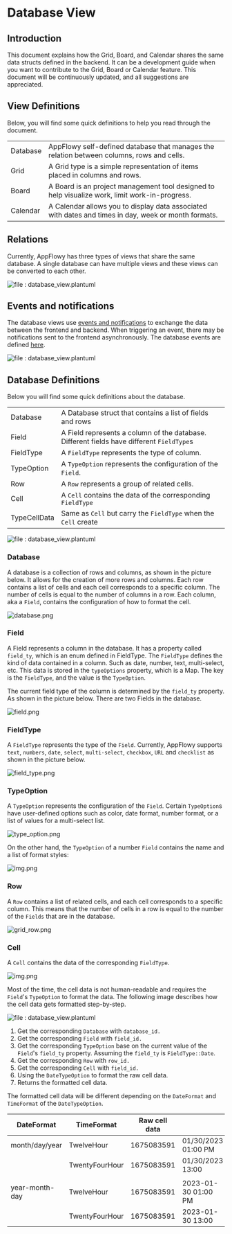 # Database View

## Introduction

This document explains how the Grid, Board, and Calendar shares the same data structs defined in the backend. It can be a development guide when you want to contribute to the Grid, Board or Calendar feature. This document will be continuously updated, and all suggestions are appreciated.

## View Definitions

Below, you will find some quick definitions to help you read through the document.

|          |                                                                                                      |
| -------- | ---------------------------------------------------------------------------------------------------- |
| Database | AppFlowy self-defined database that manages the relation between columns, rows and cells.            |
| Grid     | A Grid type is a simple representation of items placed in columns and rows.                          |
| Board    | A Board is an project management tool designed to help visualize work, limit work-in-progress.       |
| Calendar | A Calendar allows you to display data associated with dates and times in day, week or month formats. |

## Relations

Currently, AppFlowy has three types of views that share the same database. A single database can have multiple views and these views can be converted to each other.

![file : database\_view.plantuml](../../../../../uml/output/database\_view.svg)

## Events and notifications

The database views use [events and notifications](https://appflowy.gitbook.io/docs/essential-documentation/contribute-to-appflowy/architecture/frontend/inter-process-communication) to exchange the data between the frontend and backend. When triggering an event, there may be notifications sent to the frontend asynchronously. The database events are defined [here](https://appflowy.gitbook.io/docs/essential-documentation/contribute-to-appflowy/architecture/frontend/database-view/events).

![file : database\_view.plantuml](../../../../../uml/output/database\_view-Events\_\_\_Notifications.svg)

## Database Definitions

Below you will find some quick definitions about the database.

|              |                                                                                           |
| ------------ | ----------------------------------------------------------------------------------------- |
| Database     | A Database struct that contains a list of fields and rows                                 |
| Field        | A Field represents a column of the database. Different fields have different `FieldType`s |
| FieldType    | A `FieldType` represents the type of column.                                              |
| TypeOption   | A `TypeOption` represents the configuration of the `Field`.                               |
| Row          | A `Row` represents a group of related cells.                                              |
| Cell         | A `Cell` contains the data of the corresponding `FieldType`                               |
| TypeCellData | Same as `Cell` but carry the `FieldType` when the `Cell` create                           |

![file : database\_view.plantuml](../../../../../uml/output/database\_view\_classes-Database\_classes\_UML.svg)

### Database

A database is a collection of rows and columns, as shown in the picture below. It allows for the creation of more rows and columns. Each row contains a list of cells and each cell corresponds to a specific column. The number of cells is equal to the number of columns in a row. Each column, aka a `Field`, contains the configuration of how to format the cell.

![database.png](assets/database.png)

### Field

A Field represents a column in the database. It has a property called `field_ty`, which is an enum defined in FieldType. The `FieldType` defines the kind of data contained in a column. Such as date, number, text, multi-select, etc. This data is stored in the `typeOptions` property, which is a Map. The key is the `FieldType`, and the value is the `TypeOption`.

The current field type of the column is determined by the `field_ty` property. As shown in the picture below. There are two Fields in the database.

![field.png](assets/field.png)

### FieldType

A `FieldType` represents the type of the `Field`. Currently, AppFlowy supports `text`, `numbers`, `date`, `select`, `multi-select`, `checkbox`, `URL` and `checklist` as shown in the picture below.

![field\_type.png](assets/field\_type.png)

### TypeOption

A `TypeOption` represents the configuration of the `Field`. Certain `TypeOption`s have user-defined options such as color, date format, number format, or a list of values for a multi-select list.

![type\_option.png](assets/type\_option.png)

On the other hand, the `TypeOption` of a number `Field` contains the name and a list of format styles:

![img.png](assets/number\_type\_option.png)

### Row

A `Row` contains a list of related cells, and each cell corresponds to a specific column. This means that the number of cells in a row is equal to the number of the `Fields` that are in the database.

![grid\_row.png](assets/grid\_row.png)

### Cell

A `Cell` contains the data of the corresponding `FieldType`.

![img.png](assets/cell.png)

Most of the time, the cell data is not human-readable and requires the `Field`'s `TypeOption` to format the data. The following image describes how the cell data gets formatted step-by-step.

![file : database\_view.plantuml](../../../../../uml/output/database\_view\_classes-Read\_Cell\_Sequence.svg)

1. Get the corresponding `Database` with `database_id.`
2. Get the corresponding `Field` with `field_id.`
3. Get the corresponding `TypeOption` base on the current value of the `Field`'s `field_ty` property. Assuming the `field_ty` is `FieldType::Date`.
4. Get the corresponding `Row` with `row_id.`
5. Get the corresponding `Cell` with `field_id.`
6. Using the `DateTypeOption` to format the raw cell data.
7. Returns the formatted cell data.

The formatted cell data will be different depending on the `DateFormat` and `TimeFormat` of the `DateTypeOption`.

| DateFormat     | TimeFormat     | Raw cell data |                     |
| -------------- | -------------- | ------------- | ------------------- |
| month/day/year | TwelveHour     | 1675083591    | 01/30/2023 01:00 PM |
|                | TwentyFourHour | 1675083591    | 01/30/2023 13:00    |
|                |                |               |                     |
| year-month-day | TwelveHour     | 1675083591    | 2023-01-30 01:00 PM |
|                | TwentyFourHour | 1675083591    | 2023-01-30 13:00    |
